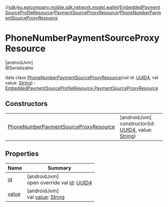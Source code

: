 //[sdk](../../../../../index.md)/[eu.epicompany.mobile.sdk.network.model.wallet](../../../index.md)/[EmbeddedPaymentSourceProfileResource](../../index.md)/[PaymentSourceProxyResource](../index.md)/[PhoneNumberPaymentSourceProxyResource](index.md)

# PhoneNumberPaymentSourceProxyResource

[androidJvm]\
@Serializable

data class [PhoneNumberPaymentSourceProxyResource](index.md)(val id: [UUID4](../../../../eu.epicompany.mobile.android.datatypes/index.md#229649042%2FClasslikes%2F462465411), val value: [String](https://kotlinlang.org/api/latest/jvm/stdlib/kotlin/-string/index.html)) : [EmbeddedPaymentSourceProfileResource.PaymentSourceProxyResource](../index.md)

## Constructors

| | |
|---|---|
| [PhoneNumberPaymentSourceProxyResource](-phone-number-payment-source-proxy-resource.md) | [androidJvm]<br>constructor(id: [UUID4](../../../../eu.epicompany.mobile.android.datatypes/index.md#229649042%2FClasslikes%2F462465411), value: [String](https://kotlinlang.org/api/latest/jvm/stdlib/kotlin/-string/index.html)) |

## Properties

| Name | Summary |
|---|---|
| [id](id.md) | [androidJvm]<br>open override val [id](id.md): [UUID4](../../../../eu.epicompany.mobile.android.datatypes/index.md#229649042%2FClasslikes%2F462465411) |
| [value](value.md) | [androidJvm]<br>val [value](value.md): [String](https://kotlinlang.org/api/latest/jvm/stdlib/kotlin/-string/index.html) |
